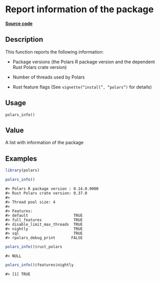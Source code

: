 

# Report information of the package

[**Source code**](https://github.com/pola-rs/r-polars/tree/main/R/polars_info.R#L15)

## Description

This function reports the following information:

<ul>
<li>

Package versions (the Polars R package version and the dependent Rust
Polars crate version)

</li>
<li>

Number of threads used by Polars

</li>
<li>

Rust feature flags (See <code>vignette(“install”, “polars”)</code> for
details)

</li>
</ul>

## Usage

<pre><code class='language-R'>polars_info()
</code></pre>

## Value

A list with information of the package

## Examples

``` r
library(polars)

polars_info()
```

    #> Polars R package version : 0.14.0.9000
    #> Rust Polars crate version: 0.37.0
    #> 
    #> Thread pool size: 4 
    #> 
    #> Features:                               
    #> default                    TRUE
    #> full_features              TRUE
    #> disable_limit_max_threads  TRUE
    #> nightly                    TRUE
    #> sql                        TRUE
    #> rpolars_debug_print       FALSE

``` r
polars_info()$rust_polars
```

    #> NULL

``` r
polars_info()$features$nightly
```

    #> [1] TRUE
